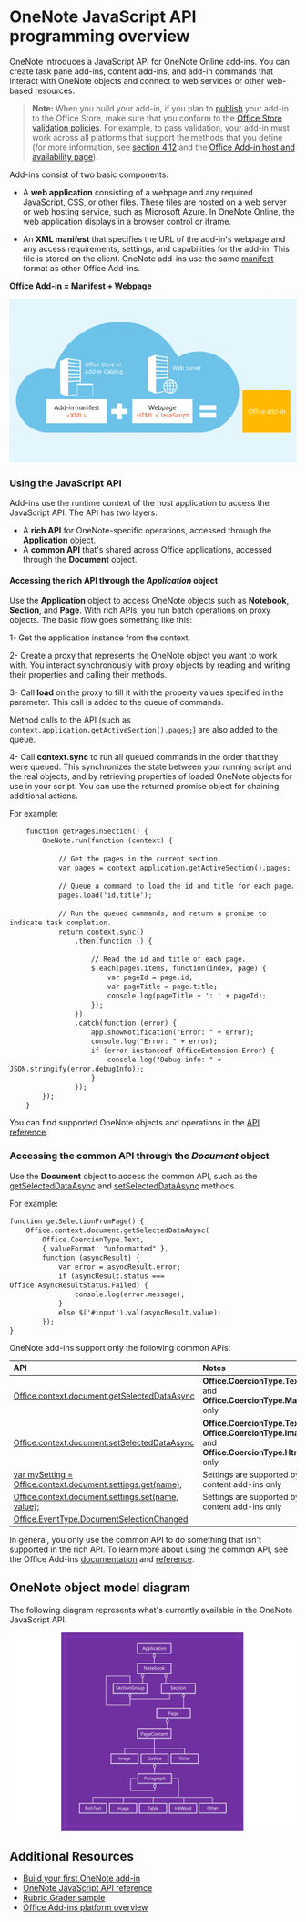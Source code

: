 # OneNote JavaScript API programming overview

OneNote introduces a JavaScript API for OneNote Online add-ins. You can create task pane add-ins, content add-ins, and add-in commands that interact with OneNote objects and connect to web services or other web-based resources.

>**Note:** When you build your add-in, if you plan to [publish](../publish/publish.md) your add-in to the Office Store, make sure that you conform to the [Office Store validation policies](https://msdn.microsoft.com/en-us/library/jj220035.aspx). For example, to pass validation, your add-in must work across all platforms that support the methods that you define (for more information, see [section 4.12](https://msdn.microsoft.com/en-us/library/jj220035.aspx#Anchor_3) and the [Office Add-in host and availability page](https://dev.office.com/add-in-availability)).

Add-ins consist of two basic components:

- A **web application** consisting of a webpage and any required JavaScript, CSS, or other files. These files are hosted on a web server or web hosting service, such as Microsoft Azure. In OneNote Online, the web application displays in a browser control or iframe.
	
- An **XML manifest** that specifies the URL of the add-in's webpage and any access requirements, settings, and capabilities for the add-in. This file is stored on the client. OneNote add-ins use the same [manifest](https://dev.office.com/docs/add-ins/overview/add-in-manifests) format as other Office Add-ins.

**Office Add-in = Manifest + Webpage**

![An Office add-in consists of a manifest and webpage](../../images/onenote-add-in.png)

### Using the JavaScript API

Add-ins use the runtime context of the host application to access the JavaScript API. The API has two layers: 

- A **rich API** for OneNote-specific operations, accessed through the **Application** object.
- A **common API** that's shared across Office applications, accessed through the **Document** object.

#### Accessing the rich API through the *Application* object

Use the **Application** object to access OneNote objects such as **Notebook**, **Section**, and **Page**. With rich APIs, you run batch operations on proxy objects. The basic flow goes something like this: 

1- Get the application instance from the context.

2- Create a proxy that represents the OneNote object you want to work with. You interact synchronously with proxy objects by reading and writing their properties and calling their methods. 

3- Call **load** on the proxy to fill it with the property values specified in the parameter. This call is added to the queue of commands. 

   Method calls to the API (such as `context.application.getActiveSection().pages;`) are also added to the queue.
    
4- Call **context.sync** to run all queued commands in the order that they were queued. This synchronizes the state between your running script and the real objects, and by retrieving properties of loaded OneNote objects for use in your script. You can use the returned promise object for chaining additional actions.

For example: 

```
    function getPagesInSection() {
        OneNote.run(function (context) {
            
            // Get the pages in the current section.
            var pages = context.application.getActiveSection().pages;
            
            // Queue a command to load the id and title for each page.            
            pages.load('id,title');
            
            // Run the queued commands, and return a promise to indicate task completion.
            return context.sync()
                .then(function () {
                    
                    // Read the id and title of each page. 
                    $.each(pages.items, function(index, page) {
                        var pageId = page.id;
                        var pageTitle = page.title;
                        console.log(pageTitle + ': ' + pageId); 
                    });
                })
                .catch(function (error) {
                    app.showNotification("Error: " + error);
                    console.log("Error: " + error);
                    if (error instanceof OfficeExtension.Error) {
                        console.log("Debug info: " + JSON.stringify(error.debugInfo));
                    }
                });
        });
    }
```

You can find supported OneNote objects and operations in the [API reference](../../reference/onenote/onenote-add-ins-javascript-reference.md).

### Accessing the common API through the *Document* object

Use the **Document** object to access the common API, such as the [getSelectedDataAsync](https://dev.office.com/reference/add-ins/shared/document.getselecteddataasync)
and [setSelectedDataAsync](https://dev.office.com/reference/add-ins/shared/document.setselecteddataasync) methods. 

For example:  

```
function getSelectionFromPage() {
    Office.context.document.getSelectedDataAsync(
        Office.CoercionType.Text,
        { valueFormat: "unformatted" },
        function (asyncResult) {
            var error = asyncResult.error;
            if (asyncResult.status === Office.AsyncResultStatus.Failed) {
                console.log(error.message);
            }
            else $('#input').val(asyncResult.value);
        });
}
```
OneNote add-ins support only the following common APIs:

| API | Notes |
|:------|:------|
| [Office.context.document.getSelectedDataAsync](https://msdn.microsoft.com/en-us/library/office/fp142294.aspx) | **Office.CoercionType.Text** and **Office.CoercionType.Matrix** only |
| [Office.context.document.setSelectedDataAsync](https://msdn.microsoft.com/en-us/library/office/fp142145.aspx) | **Office.CoercionType.Text**, **Office.CoercionType.Image**, and **Office.CoercionType.Html** only | 
| [var mySetting = Office.context.document.settings.get(name);](https://msdn.microsoft.com/en-us/library/office/fp142180.aspx) | Settings are supported by content add-ins only | 
| [Office.context.document.settings.set(name, value);](https://msdn.microsoft.com/en-us/library/office/fp161063.aspx) | Settings are supported by content add-ins only | 
| [Office.EventType.DocumentSelectionChanged](https://dev.office.com/reference/add-ins/shared/document.selectionchanged.event) ||

In general, you only use the common API to do something that isn't supported in the rich API. To learn more about using the common API, see the Office Add-ins [documentation](https://dev.office.com/docs/add-ins/overview/office-add-ins) and [reference](https://dev.office.com/reference/add-ins/javascript-api-for-office).


<a name="om-diagram"></a>
## OneNote object model diagram 
The following diagram represents what's currently available in the OneNote JavaScript API.

  ![OneNote object model diagram](../../images/onenote-om.png)


## Additional Resources

- [Build your first OneNote add-in](onenote-add-ins-getting-started.md)
- [OneNote JavaScript API reference](../../reference/onenote/onenote-add-ins-javascript-reference.md)
- [Rubric Grader sample](https://github.com/OfficeDev/OneNote-Add-in-Rubric-Grader)
- [Office Add-ins platform overview](https://dev.office.com/docs/add-ins/overview/office-add-ins)
